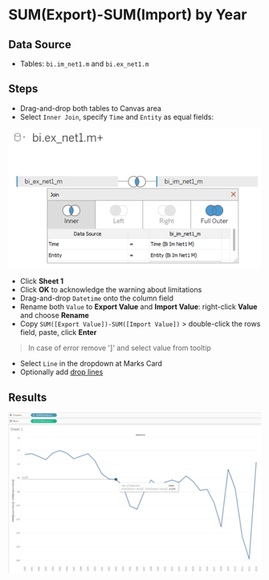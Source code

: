 # SUM(Export)-SUM(Import) by Year

## Data Source

* Tables: `bi.im_net1.m` and `bi.ex_net1.m`

## Steps

* Drag-and-drop both tables to Canvas area
* Select `Inner Join`, specify `Time` and `Entity` as equal fields:

![](../images/join_inner.png)

* Click **Sheet 1**
* Click **OK** to acknowledge the warning about limitations
* Drag-and-drop `Datetime` onto the column field
* Rename both `Value` to **Export Value** and **Import Value**: right-click **Value** and choose **Rename**
* Copy `SUM([Export Value])-SUM([Import Value])` > double-click the rows field, paste, click **Enter**
> In case of error remove ']' and select value from tooltip
* Select `Line` in the dropdown at Marks Card
* Optionally add [drop lines](comparison_of_two_metrics_at_one_bar_graph.md#drop-lines)

## Results

![](../images/sum.png)
